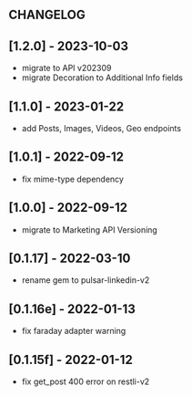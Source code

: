 ## CHANGELOG

## [1.2.0] - 2023-10-03
- migrate to API v202309
- migrate Decoration to Additional Info fields

## [1.1.0] - 2023-01-22
- add Posts, Images, Videos, Geo endpoints

## [1.0.1] - 2022-09-12
- fix mime-type dependency

## [1.0.0] - 2022-09-12
- migrate to Marketing API Versioning

## [0.1.17] - 2022-03-10
- rename gem to pulsar-linkedin-v2

## [0.1.16e] - 2022-01-13
- fix faraday adapter warning

## [0.1.15f] - 2022-01-12
- fix get_post 400 error on restli-v2

## [0.1.15e] - 2021-12-21
- add refresh_access_token method and endpoints, removed api dash format options
- fetch refresh_token in oauth2 call